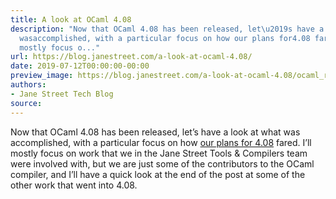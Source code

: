 ```yaml
---
title: A look at OCaml 4.08
description: "Now that OCaml 4.08 has been released, let\u2019s have a look at what
  wasaccomplished, with a particular focus on how our plans for4.08 fared. I\u2019ll
  mostly focus o..."
url: https://blog.janestreet.com/a-look-at-ocaml-4.08/
date: 2019-07-12T00:00:00-00:00
preview_image: https://blog.janestreet.com/a-look-at-ocaml-4.08/ocaml_release-2019.jpg
authors:
- Jane Street Tech Blog
source:
---
```


<p>Now that OCaml 4.08 has been released, let&rsquo;s have a look at what was
accomplished, with a particular focus on how <a href="https://blog.janestreet.com/plans-for-ocaml-408/">our plans for
4.08</a> fared. I&rsquo;ll mostly focus on work that we
in the Jane Street Tools &amp; Compilers team were involved with, but we are
just some of the contributors to the OCaml compiler, and I&rsquo;ll have a
quick look at the end of the post at some of the other work that went
into 4.08.</p>


